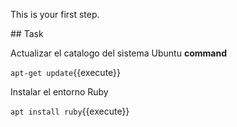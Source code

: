 This is your first step.

## Task

Actualizar el catalogo del sistema Ubuntu **command**

`apt-get update`{{execute}}

Instalar el entorno Ruby

`apt install ruby`{{execute}}

